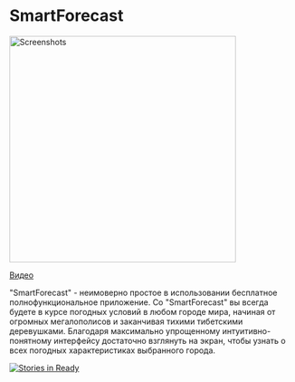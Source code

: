 # SmartForecast

<image src="https://github.com/khasang/SmartForecast/blob/main-develop/Auxiliary_files/Google%20Play%20-%20%20publication/banner_r.png?raw=true" height=400 alt="Screenshots"/>

[Видео](http://www.youtube.com/watch?v=WA4Y93X6yL8)

"SmartForecast" - неимоверно простое в использовании бесплатное полнофункциональное приложение. Со "SmartForecast" вы всегда будете в курсе погодных условий в любом городе мира, начиная от огромных мегалополисов и заканчивая тихими тибетскими деревушками. Благодаря максимально упрощенному интуитивно-понятному интерфейсу достаточно взглянуть на экран, чтобы узнать о всех погодных характеристиках выбранного города.


[![Stories in Ready](https://badge.waffle.io/khasang/SmartForecast.png?label=ready&title=Ready)](http://waffle.io/khasang/SmartForecast)
